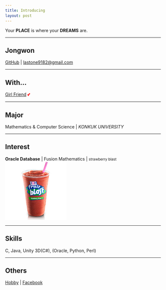```yaml
---
title: Introducing
layout: post
---
```


Your **PLACE** is where your **DREAMS** are.

- - -

## Jongwon

[GitHub](//github.com/lastone9182) | <a href="mailto:lastone9182@gmail.com">lastone9182@gmail.com</a>

- - -

## With...

[Girl Friend](//www.instagram.com/uj31587/) <span class="animated infinite pulse" style="color:red">💕</span>

- - -

## Major

Mathematics & Computer Science | *KONKUK UNIVERSITY*

- - -

## Interest

**Oracle Database** | Fusion Mathematics |
 <small id="blast">strawberry blast
 <img class="blast-content" width="199px" height="190px" src="/image/Strawberry_Citrus_Fruit_Blast.jpg" /></small>
- - -

## Skills

C, Java, Unity 3D(C#), (Oracle, Python, Perl)

- - -

## Others

[Hobby](//www.youtube.com/channel/UCddQOuoYBVq_7vtpD22Fccg) |
[Facebook](//www.facebook.com/jongwon.choi.7509)
